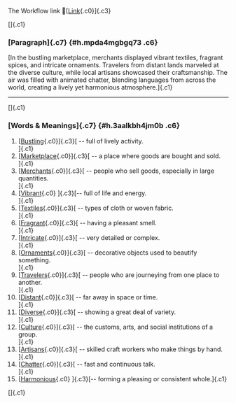 The Workflow link
👏[[Link](https://www.google.com/url?q=http://www.google.com&sa=D&source=editors&ust=1757801773982593&usg=AOvVaw1lCEdaOTOwi2DxQIQIDOEg){.c0}]{.c3}

[]{.c1}

### [Paragraph]{.c7} {#h.mpda4mgbgq73 .c6}

[In the bustling marketplace, merchants displayed vibrant textiles,
fragrant spices, and intricate ornaments. Travelers from distant lands
marveled at the diverse culture, while local artisans showcased their
craftsmanship. The air was filled with animated chatter, blending
languages from across the world, creating a lively yet harmonious
atmosphere.]{.c1}

------------------------------------------------------------------------

[]{.c1}

### [Words & Meanings]{.c7} {#h.3aalkbh4jm0b .c6}

1.  [[Bustling](https://www.google.com/url?q=http://www.google.com&sa=D&source=editors&ust=1757801773984190&usg=AOvVaw0s_miIKWG742Srk2HmtQjF){.c0}]{.c3}[ --
    full of lively activity.\
    ]{.c1}
2.  [[Marketplace](https://www.google.com/url?q=http://www.google.com&sa=D&source=editors&ust=1757801773984441&usg=AOvVaw2IYzDqPEp-k2daeS44tEqy){.c0}]{.c3}[ --
    a place where goods are bought and sold.\
    ]{.c1}
3.  [[Merchants](https://www.google.com/url?q=http://www.google.com&sa=D&source=editors&ust=1757801773984722&usg=AOvVaw1NzQG3iWxkz2RUVzkvlBD7){.c0}]{.c3}[ --
    people who sell goods, especially in large quantities.\
    ]{.c1}
4.  [[Vibrant](https://www.google.com/url?q=http://www.google.com&sa=D&source=editors&ust=1757801773985199&usg=AOvVaw03wDB0cIX52X3wTdxjcVjv){.c0}
    ]{.c3}[-- full of life and energy.\
    ]{.c1}
5.  [[Textiles](https://www.google.com/url?q=http://www.google.com&sa=D&source=editors&ust=1757801773985473&usg=AOvVaw3uk7bKxdgVZf3nVpea6szg){.c0}]{.c3}[ --
    types of cloth or woven fabric.\
    ]{.c1}
6.  [[Fragrant](https://www.google.com/url?q=http://www.google.com&sa=D&source=editors&ust=1757801773985819&usg=AOvVaw05wPZQjbpcYYZLdMBAO508){.c0}]{.c3}[ --
    having a pleasant smell.\
    ]{.c1}
7.  [[Intricate](https://www.google.com/url?q=http://www.google.com&sa=D&source=editors&ust=1757801773986103&usg=AOvVaw1gC2CShB-3HInzO_6kan7O){.c0}]{.c3}[ --
    very detailed or complex.\
    ]{.c1}
8.  [[Ornaments](https://www.google.com/url?q=http://www.google.com&sa=D&source=editors&ust=1757801773986501&usg=AOvVaw2SsR5xeLJuAKMordovSUna){.c0}]{.c3}[ --
    decorative objects used to beautify something.\
    ]{.c1}
9.  [[Travelers](https://www.google.com/url?q=http://www.google.com&sa=D&source=editors&ust=1757801773986880&usg=AOvVaw0M3jH1tgFLyNBaDU4ARnY-){.c0}]{.c3}[ --
    people who are journeying from one place to another.\
    ]{.c1}
10. [[Distant](https://www.google.com/url?q=http://www.google.com&sa=D&source=editors&ust=1757801773987253&usg=AOvVaw2BBw3qcaPeaxPH9uncxpKF){.c0}]{.c3}[ --
    far away in space or time.\
    ]{.c1}
11. [[Diverse](https://www.google.com/url?q=http://www.google.com&sa=D&source=editors&ust=1757801773987461&usg=AOvVaw0tCrhql1M7g2xIsW70NnAQ){.c0}]{.c3}[ --
    showing a great deal of variety.\
    ]{.c1}
12. [[Culture](https://www.google.com/url?q=http://www.google.com&sa=D&source=editors&ust=1757801773987699&usg=AOvVaw04GhTEvpNVSYcr9yxSvgR6){.c0}]{.c3}[ --
    the customs, arts, and social institutions of a group.\
    ]{.c1}
13. [[Artisans](https://www.google.com/url?q=http://www.google.com&sa=D&source=editors&ust=1757801773988110&usg=AOvVaw0MIYzxGBkLqqQENPs7iHEd){.c0}]{.c3}[ --
    skilled craft workers who make things by hand.\
    ]{.c1}
14. [[Chatter](https://www.google.com/url?q=http://www.google.com&sa=D&source=editors&ust=1757801773988500&usg=AOvVaw2glzbpHmllcZxN8-X10VxB){.c0}]{.c3}[ --
    fast and continuous talk.\
    ]{.c1}
15. [[Harmonious](https://www.google.com/url?q=http://www.google.com&sa=D&source=editors&ust=1757801773988834&usg=AOvVaw3i-jRRT3gF0lgWl9-a2ZD6){.c0}
    ]{.c3}[-- forming a pleasing or consistent whole.]{.c1}

[]{.c1}
